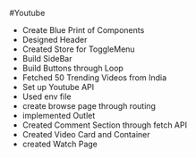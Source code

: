 #Youtube

- Create Blue Print of Components
- Designed Header
- Created Store for ToggleMenu
- Build SideBar
- Build Buttons through Loop
- Fetched 50 Trending Videos from India
- Set up Youtube API
- Used env file
- create browse page through routing
- implemented Outlet
- Created Comment Section through fetch API
- Created Video Card and Container
- created Watch Page
